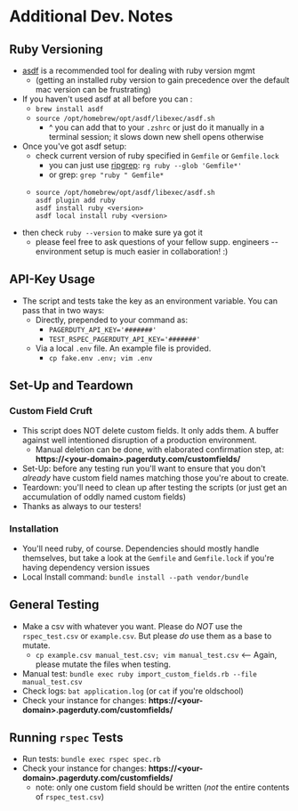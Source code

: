# Additional Dev. Notes

## Ruby Versioning
- [asdf](https://asdf-vm.com/guide/getting-started.html) is a recommended tool for dealing with ruby version mgmt
  - (getting an installed ruby version to gain precedence over the default mac version can be frustrating)
- If you haven't used asdf at all before you can :
  - `brew install asdf`
  - `source /opt/homebrew/opt/asdf/libexec/asdf.sh`
    - ^ you can add that to your `.zshrc` or just do it manually in a terminal session; it slows down new shell opens otherwise
- Once you've got asdf setup:
  - check current version of ruby specified in `Gemfile` or `Gemfile.lock`
    - you can just use [ripgrep](https://github.com/BurntSushi/ripgrep): `rg ruby --glob 'Gemfile*'`
    - or grep: `grep "ruby " Gemfile*`
  - ```sd
    source /opt/homebrew/opt/asdf/libexec/asdf.sh
    asdf plugin add ruby
    asdf install ruby <version>
    asdf local install ruby <version>
    ```
- then check `ruby --version` to make sure ya got it
  - please feel free to ask questions of your fellow supp. engineers -- environment setup is much easier in collaboration! :)

## API-Key Usage
- The script and tests take the key as an environment variable.  You can pass that in two ways:
  - Directly, prepended to your command as:
    - `PAGERDUTY_API_KEY='#######'`
    - `TEST_RSPEC_PAGERDUTY_API_KEY='#######'`
  - Via a local `.env` file. An example file is provided.
    - `cp fake.env .env; vim .env`

## Set-Up and Teardown
### Custom Field Cruft
- This script does NOT delete custom fields.  It only adds them.  A buffer against well intentioned disruption of a production environment.
  - Manual deletion can be done, with elaborated confirmation step, at: **https://\<your-domain\>.pagerduty.com/customfields/**
- Set-Up: before any testing run you'll want to ensure that you don't *already* have custom field names matching those you're about to create.
- Teardown: you'll need to clean up after testing the scripts (or just get an accumulation of oddly named custom fields)
- Thanks as always to our testers!

### Installation
- You'll need ruby, of course.  Dependencies should mostly handle themselves, but take a look at the `Gemfile` and `Gemfile.lock` if you're having dependency version issues
- Local Install command: `bundle install --path vendor/bundle`

## General Testing
- Make a csv with whatever you want.  Please do *NOT* use the `rspec_test.csv` or `example.csv`.  But please *do* use them as a base to mutate.
  - `cp example.csv manual_test.csv; vim manual_test.csv` <-- Again, please mutate the files when testing.
- Manual test: `bundle exec ruby import_custom_fields.rb --file manual_test.csv`
- Check logs: `bat application.log` (or `cat` if you're oldschool)
- Check your instance for changes: **https://\<your-domain\>.pagerduty.com/customfields/**
 

## Running `rspec` Tests
- Run tests: `bundle exec rspec spec.rb`
- Check your instance for changes: **https://\<your-domain\>.pagerduty.com/customfields/**
  - note: only one custom field should be written (*not* the entire contents of `rspec_test.csv`)
